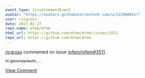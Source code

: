 ```yaml
---
event_type: IssueCommentEvent
avatar: "https://avatars.githubusercontent.com/u/112960841?"
user: ricgross
date: 2023-02-27
repo_name: mfem/mfem
html_url: https://github.com/mfem/mfem/issues/3511
repo_url: https://github.com/mfem/mfem
---
```


<a href='https://github.com/ricgross' target='_blank'>ricgross</a> commented on issue <a href='https://github.com/mfem/mfem/issues/3511' target='_blank'>mfem/mfem#3511</a>.

<small>Hi @brendankeith,...</small>

<a href='https://github.com/mfem/mfem/issues/3511' target='_blank'>View Comment</a>
